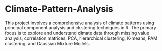 # Climate-Pattern-Analysis
This project involves a comprehensive analysis of climate patterns using principal component analysis and clustering techniques in R. The primary focus is to explore and understand climate data through missing value analysis, correlation matrices, PCA, hierarchical clustering, K-means, PAM clustering, and Gaussian Mixture Models.
